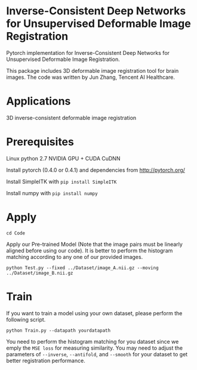 # Inverse-Consistent Deep Networks for Unsupervised Deformable Image Registration

Pytorch implementation for Inverse-Consistent Deep Networks for Unsupervised Deformable Image Registration.

This package includes 3D deformable image registration tool for brain images. The code was written by Jun Zhang, Tencent AI Healthcare.

# Applications

3D inverse-consistent deformable image registration

# Prerequisites

Linux python 2.7 NVIDIA GPU + CUDA CuDNN

Install pytorch (0.4.0 or 0.4.1) and dependencies from http://pytorch.org/ 

Install SimpleITK with `pip install SimpleITK` 

Install numpy with `pip install numpy`

# Apply
```
cd Code
```
Apply our Pre-trained Model (Note that the image pairs must be linearly aligned before using our code).
It is better to perform the histogram matching according to any one of our provided images. 
```
python Test.py --fixed ../Dataset/image_A.nii.gz --moving ../Dataset/image_B.nii.gz
```

# Train 
If you want to train a model using your own dataset, please perform the following script.
```
python Train.py --datapath yourdatapath
```
You need to perform the histogram matching for you dataset since we emply the `MSE loss` for measuring similarity.
You may need to adjust the parameters of `--inverse`, `--antifold`, and  `--smooth` for your dataset to get better registration performance. 